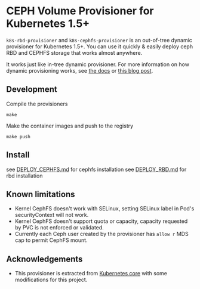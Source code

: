 # CEPH Volume Provisioner for Kubernetes 1.5+

`k8s-rbd-provisioner` and `k8s-cephfs-provisioner` is an out-of-tree dynamic provisioner for Kubernetes 1.5+.
You can use it quickly & easily deploy ceph RBD and CEPHFS storage that works almost anywhere.

It works just like in-tree dynamic provisioner. For more information on how dynamic provisioning works, 
see [the docs](http://kubernetes.io/docs/user-guide/persistent-volumes/) or [this blog post](http://blog.kubernetes.io/2016/10/dynamic-provisioning-and-storage-in-kubernetes.html).

## Development
Compile the provisioners

```make```

Make the container images and push to the registry

```make push```

## Install

see [DEPLOY_CEPHFS.md](https://github.com/frederic-blanc/k8s-provisioner/blob/master/ceph/DEPLOY_CEPHFS.md) for cephfs installation
see [DEPLOY_RBD.md](https://github.com/frederic-blanc/k8s-provisioner/blob/master/ceph/DEPLOY_RBD.md) for rbd installation

## Known limitations

* Kernel CephFS doesn't work with SELinux, setting SELinux label in Pod's securityContext will not work.
* Kernel CephFS doesn't support quota or capacity, capacity requested by PVC is not enforced or validated.
* Currently each Ceph user created by the provisioner has `allow r` MDS cap to permit CephFS mount.

## Acknowledgements

- This provisioner is extracted from [Kubernetes core](https://github.com/kubernetes/kubernetes) with some modifications for this project.
